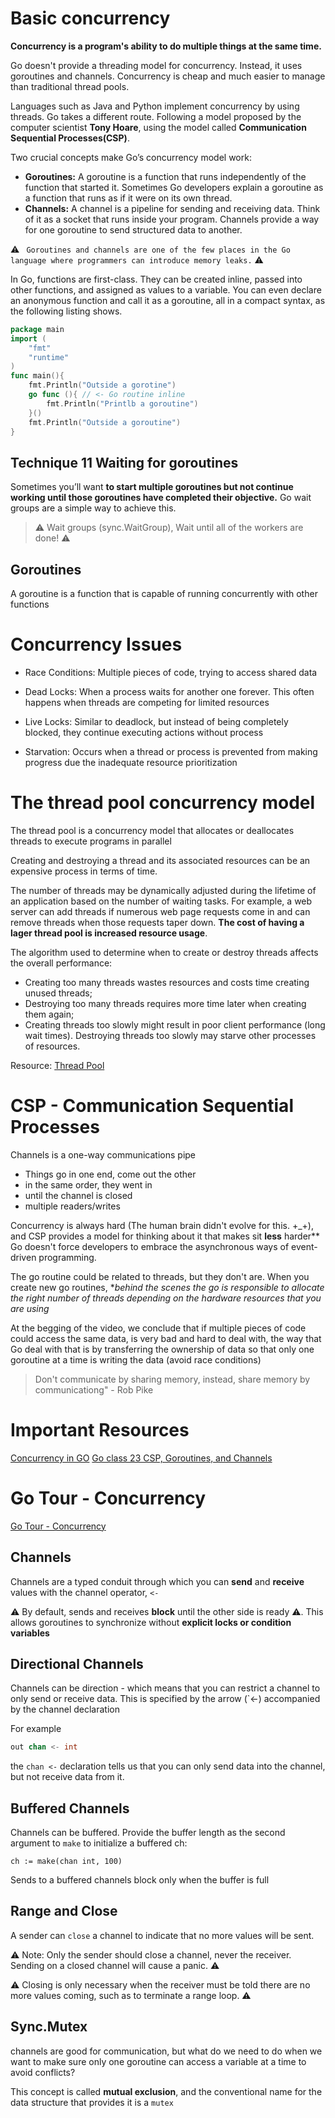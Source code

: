 # Basic concurrency

**Concurrency is a program's ability to do multiple things at the same time.**

Go doesn't provide a threading model for concurrency. Instead, it uses goroutines and channels. Concurrency is cheap and much easier to manage than traditional thread pools.

Languages such as Java and Python implement concurrency by using threads. Go takes a different route. Following a model proposed by the computer scientist **Tony Hoare**, using the model called **Communication Sequential Processes(CSP)**.

Two crucial concepts make Go’s concurrency model work:

- **Goroutines:** A goroutine is a function that runs independently of the function that started it. Sometimes Go developers explain a goroutine as a function that runs as if it were on its own thread.
- **Channels:** A channel is a pipeline for sending and receiving data. Think of it as a socket that runs inside your program. Channels provide a way for one goroutine to send structured data to another.

⚠️ ```
Goroutines and channels are one of the few places in the Go language where programmers can introduce memory leaks.``` ⚠️

In Go, functions are first-class. They can be created inline, passed into other functions, and assigned as values to a variable. You can even declare an anonymous function and call it as a goroutine, all in a compact syntax, as the following listing shows.

```go
package main
import (
    "fmt"
    "runtime"
)
func main(){
    fmt.Println("Outside a gorotine")
    go func (){ // <- Go routine inline
        fmt.Println("Printlb a goroutine")
    }()
    fmt.Println("Outside a goroutine")
}
```

## Technique 11 Waiting for goroutines

Sometimes you’ll want **to start multiple goroutines but not continue working until those goroutines have completed their objective.** Go wait groups are a simple way to achieve this.

> ⚠️ Wait groups (sync.WaitGroup), Wait until all of the workers are done! ⚠️

## Goroutines

A goroutine is a function that is capable of running concurrently with other functions

# Concurrency Issues

- Race Conditions: Multiple pieces of code, trying to access shared data

- Dead Locks: When a process waits for another one forever. This often happens when threads are competing for limited resources

- Live Locks: Similar to deadlock, but instead of being completely blocked, they continue executing actions without process

- Starvation: Occurs when a thread or process is prevented from making progress due the inadequate resource prioritization

# The thread pool concurrency model

The thread pool is a concurrency model that allocates or deallocates threads to execute programs in parallel

Creating and destroying a thread and its associated resources can be an expensive process in terms of time.

The number of threads may be dynamically adjusted during the lifetime of an application based on the number of waiting tasks. For example, a web server can add threads if numerous web page requests come in and can remove threads when those requests taper down. **The cost of having a lager thread pool is increased resource usage**.

The algorithm used to determine when to create or destroy threads affects the overall performance:

- Creating too many threads wastes resources and costs time creating unused threads;
- Destroying too many threads requires more time later when creating them again;
- Creating threads too slowly might result in poor client performance (long wait times).
Destroying threads too slowly may starve other processes of resources.

Resource: [Thread Pool](https://en.wikipedia.org/wiki/Thread_pool)

# CSP - Communication Sequential Processes

Channels is a one-way communications pipe

- Things go in one end, come out the other
- in the same order, they went in
- until the channel is closed
- multiple readers/writes

Concurrency is always hard (The human brain didn't evolve for this. +_+), and CSP provides a model for thinking about it that makes sit **less** harder**
Go doesn't force developers to embrace the asynchronous ways of event-driven programming.

The go routine could be related to threads, but they don't are. When you create new go routines, **behind the scenes the go is responsible to allocate the right number of threads depending on the hardware resources that you are using*

At the begging of the video, we conclude that if multiple pieces of code could access the same data, is very bad and hard to deal with, the way that Go deal with that is by transferring the ownership of data so that only one goroutine at a time is writing the data (avoid race conditions)

> Don't communicate by sharing memory, instead, share memory by communicationg" - Rob Pike

# Important Resources

[Concurrency in GO](https://livebook.manning.com/book/go-in-practice/chapter-3/9)
[Go class 23 CSP, Goroutines, and Channels](https://www.youtube.com/watch?v=zJd7Dvg3XCk&ab_channel=MattK%C3%98DVB)

# Go Tour - Concurrency

[Go Tour - Concurrency](https://go.dev/tour/concurrency/3)

## Channels

Channels are a typed conduit through which you can **send** and **receive** values with the channel operator, `<-`

⚠️ By default, sends and receives **block** until the other side is ready ⚠️. This allows goroutines to synchronize without **explicit locks or condition variables**

## Directional Channels

Channels can be direction - which means that you can restrict a channel to only send or receive data. This is specified by the arrow (`<-) accompanied by the channel declaration

For example

```go
out chan <- int
```

the `chan <-` declaration tells us that you can only send data into the channel, but not receive data from it.

## Buffered Channels

Channels can be buffered. Provide the buffer length as the second argument to `make` to initialize a buffered ch:

```golang
ch := make(chan int, 100)
```

Sends to a buffered channels block only when the buffer is full

## Range and Close

A sender can `close` a channel to indicate that no more values will be sent.

⚠️ Note: Only the sender should close a channel, never the receiver. Sending on a closed channel will cause a panic. ⚠️

⚠️ Closing is only necessary when the receiver must be told there are no more values coming, such as to terminate a range loop. ⚠️

## Sync.Mutex

channels are good for communication, but what do we need to do when we want to make sure only one goroutine can access a variable at a time to avoid conflicts?

This concept is called **mutual exclusion**, and the conventional name for the data structure that provides it is a ``mutex``

